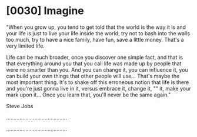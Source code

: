 # [0030] Imagine

"When you grow up, you tend to get told that the world is the way it is and your life is just to live your life inside the world, try not to bash into the walls too much, try to have a nice family, have fun, save a little money. That's a very limited life.

Life can be much broader, once you discover one simple fact, and that is that everything around you that you call life was made up by people that were no smarter than you. And you can change it, you can influence it, you can build your own things that other people will use... That's maybe the most important thing. It's to shake off this erroneous notion that life is there and you're just gonna live in it, versus embrace it, change it, "" it, make your mark upon it... Once you learn that, you'll never be the same again."

Steve Jobs

.........................................

.........................................

